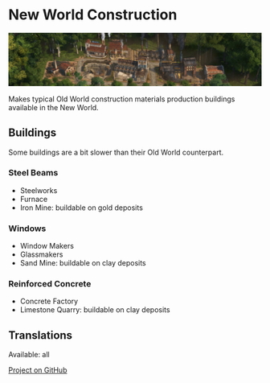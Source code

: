 # New World Construction

![](./banner.png)

Makes typical Old World construction materials production buildings available in the New World.

## Buildings

Some buildings are a bit slower than their Old World counterpart.

### Steel Beams

- Steelworks
- Furnace
- Iron Mine: buildable on gold deposits

### Windows

- Window Makers
- Glassmakers
- Sand Mine: buildable on clay deposits

### Reinforced Concrete

- Concrete Factory
- Limestone Quarry: buildable on clay deposits

## Translations

Available: all

[Project on GitHub](https://github.com/jakobharder/anno-1800-jakobs-mods)
